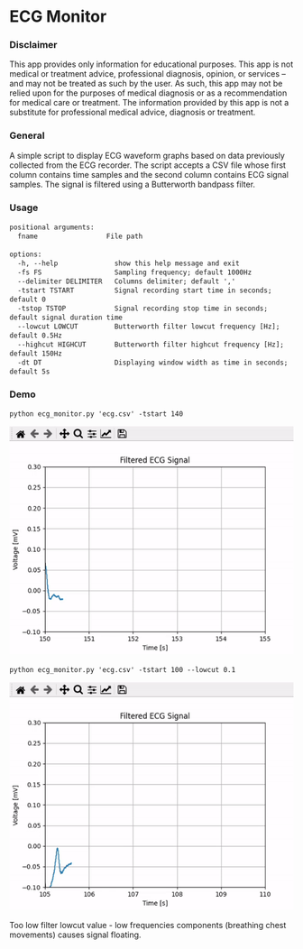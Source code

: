 # ECG Monitor

### Disclaimer
This app provides only information for educational purposes. This app is not medical or treatment advice, professional diagnosis, opinion, or services – and may not be treated as such by the user. As such, this app may not be relied upon for the purposes of medical diagnosis or as a recommendation for medical care or treatment. The information provided by this app is not a substitute for professional medical advice, diagnosis or treatment.

### General
A simple script to display ECG waveform graphs based on data previously collected from the ECG recorder. The script accepts a CSV file whose first column contains time samples and the second column contains ECG signal samples. The signal is filtered using a Butterworth bandpass filter.

### Usage
```
positional arguments:
  fname                 File path

options:
  -h, --help              show this help message and exit
  -fs FS                  Sampling frequency; default 1000Hz
  --delimiter DELIMITER   Columns delimiter; default ','
  -tstart TSTART          Signal recording start time in seconds; default 0
  -tstop TSTOP            Signal recording stop time in seconds; default signal duration time
  --lowcut LOWCUT         Butterworth filter lowcut frequency [Hz]; default 0.5Hz
  --highcut HIGHCUT       Butterworth filter highcut frequency [Hz]; default 150Hz
  -dt DT                  Displaying window width as time in seconds; default 5s
```

### Demo
```
python ecg_monitor.py 'ecg.csv' -tstart 140
```
<img src="./demo-gif/lowcut-filtration.gif">
<br/>

```
python ecg_monitor.py 'ecg.csv' -tstart 100 --lowcut 0.1
```
<img src="./demo-gif/no-lowcut-filtration.gif">
<p>Too low filter lowcut value - low frequencies components (breathing chest movements) causes signal floating.</p>




